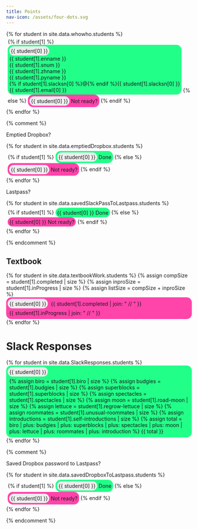 ```yaml
---
title: Points
nav-icon: /assets/four-dots.svg
---
```




<style>
  .student-tasks-grid span {
  display: inline-block;
  border-radius: 1em;
  padding: 0.3em;
  }
  .student-tasks-grid span.done .number {
  background-color: #EEE;
  }
  .student-tasks-grid span.yet-to-do .number {
  background-color: #EEE;
  }
  .student-tasks-grid span.done {
  background-color: #2F8;
  }
  .student-tasks-grid span.yet-to-do {
  background-color: #F4A;
  }
</style>

<div class="student-tasks-grid" style="display:flex-wrap;">
{% for student in site.data.whowho.students %}
  <span>
  {% if student[1] %}
    <span class="done">
      <span class="number">
      {{ student[0] }}
      </span>
      <div>
      <div> {{ student[1].enname }} </div>
      <div> {{ student[1].snum }} </div>
      <div> {{ student[1].zhname }} </div>
      <div> {{ student[1].pyname }} </div>
      <div> {% if student[1].slacksn[0] %}@{% endif %}{{ student[1].slacksn[0] }} </div>
      <div> {{ student[1].email[0] }} </div>
      </div>
    </span>
  {% else %}
    <span class="yet-to-do">
      <span class="number">
      {{ student[0] }}
      </span>
      Not ready?
    </span>
  {% endif %}
  </span>
{% endfor %}
</div>

{% comment %}

Emptied Dropbox?

<div class="student-tasks-grid" style="display:flex-wrap;">
{% for student in site.data.emptiedDropbox.students %}
  <span>
  {% if student[1] %}
    <span class="done">
      <span class="number">
      {{ student[0] }}
      </span>
      Done
    </span>
  {% else %}
    <span class="yet-to-do">
      <span class="number">
      {{ student[0] }}
      </span>
      Not ready?
    </span>
  {% endif %}
  </span>
{% endfor %}
</div>


Lastpass?

<div class="student-tasks-grid" style="display:flex-wrap;">
{% for student in site.data.savedSlackPassToLastpass.students %}
  <span>
  {% if student[1] %}
    <span class="done">
      {{ student[0] }}
      Done
    </span>
  {% else %}
    <span class="yet-to-do">
      {{ student[0] }}
      Not ready?
    </span>
  {% endif %}
  </span>
{% endfor %}
</div>


{% endcomment %}

## Textbook

<div class="student-tasks-grid" style="display:flex-wrap;">
  {% for student in site.data.textbookWork.students %}
    {% assign compSize = student[1].completed | size %}
    {% assign inproSize = student[1].inProgress | size %}
    {% assign listSize = compSize + inproSize %}
    <span class="
    {% if listSize > 1 %}
    done
    {% else %}
    yet-to-do
    {% endif %}
    ">
      <span class="number">
        {{ student[0] }}
      </span>
      <span>
        {{ student[1].completed | join: " // " }}
      </span>
      <span class="{% if inproSize > 0 %}yet-to-do{% endif %}">
        {{ student[1].inProgress | join: " // " }}
      </span>
    </span>
  {% endfor %}
</div>

# Slack Responses

<div class="student-tasks-grid" style="display:flex-wrap;">
  {% for student in site.data.SlackResponses.students %}
  <span class="done">
    <span class="number">
      {{ student[0] }}
    </span>
    <span class="done">
      {% assign biro = student[1].biro | size %}
      {% assign budgies = student[1].budgies | size %}
      {% assign superblocks = student[1].superblocks | size %}
      {% assign spectacles = student[1].spectacles | size %}
      {% assign moon = student[1].road-moon | size %}
      {% assign lettuce = student[1].regrow-lettuce | size %}
      {% assign roommates = student[1].unusual-roommates | size %}
      {% assign introductions = student[1].self-introductions | size %}
      {% assign total = biro | plus: budgies | plus: superblocks | plus: spectacles | plus: moon | plus: lettuce | plus: roommates | plus: introduction %}
      {{ total }}
    </span>
  </span>
  {% endfor %}
</div>


{% comment %}

Saved Dropbox password to Lastpass?

<div class="student-tasks-grid" style="display:flex-wrap;">
{% for student in site.data.savedDropboxToLastpass.students %}
  <span>
  {% if student[1] %}
    <span class="done">
      <span class="number">
      {{ student[0] }}
      </span>
      Done
    </span>
  {% else %}
    <span class="yet-to-do">
      <span class="number">
      {{ student[0] }}
      </span>
      Not ready?
    </span>
  {% endif %}
  </span>
{% endfor %}
</div>

{% endcomment %}

